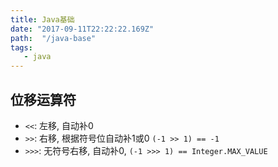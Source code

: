 ```yaml
---
title: Java基础
date: "2017-09-11T22:22:22.169Z"
path:  "/java-base"
tags:
   - java
---
```


## 位移运算符
* `<<`: 左移, 自动补0
* `>>`: 右移, 根据符号位自动补1或0 `(-1 >> 1) == -1`
* `>>>`: 无符号右移, 自动补0, `(-1 >>> 1) == Integer.MAX_VALUE`